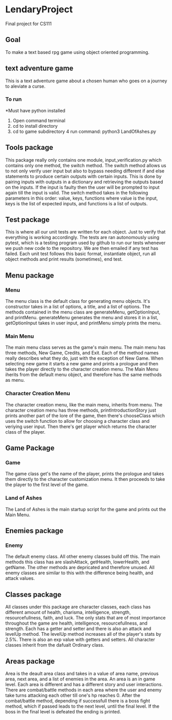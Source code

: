 # LendaryProject
Final project for CS111

## Goal
To make a text based rpg game using object oriented programming.

## text adventure game

This is a text adventure game about a chosen human who goes on a journey to aleviate a curse. 
### To run
*Must have python installed
1. Open command terminal
2. cd to install directory
3. cd to game subdirectory
4 run command: python3 LandOfAshes.py
## Tools package

This package really only contains one module, input_verification.py which contains only one method, the switch method.
The switch method allows us to not only verify user input but also to bypass needing different if and else statements
to produce certain outputs with certain inputs. This is done by pairing inputs with outputs in a dictionary and retrieving the outputs based on the inputs. If the input is faulty then the user will be prompted to input again till the input is valid. The switch method takes in the following parameters in this order: value, keys, functions where value is the input, keys is the list of expected inputs, and functions is a list of outputs. 

## Test package

This is where all our unit tests are written for each object. Just to verify that everything is working accordingly. The tests are ran autonomously using pytest, which is a testing program used by github to run our tests whenever we push new code to the repository. We are then emailed if any test has failed. Each unit test follows this basic format, instantiate object, run all object methods and print results (sometimes), end test.

## Menu package
### Menu
The menu class is the default class for generating menu objects. It's constructor takes in a list of options, a title, and a list of options. The methods contained in the menu class are generateMenu, getOptionInput, and printMenu. generateMenu generates the menu and stores it in a list, getOptionInput takes in user input, and printMenu simply prints the menu.

### Main Menu
The main menu class serves as the game's main menu. The main menu has three methods, New Game, Credits, and Exit. Each of the method names really describes what they do, just with the exception of New Game. When selecting new game it starts a new game and prints a prologue and then takes the player directly to the character creation menu. The Main Menu iherits from the default menu object, and therefore has the same methods as menu.

### Character Creation Menu
The character creation menu, like the main menu, inherits from menu. The character creation menu has three methods, printIntroductionStory just prints another part of the lore of the game, then there's chooseClass which uses the switch function to allow for choosing a character class and veriying user input. Then there's get player which returns the character class of the player.

## Game Package
### Game
The game class get's the name of the player, prints the prologue and takes them directly to the character customization menu.
It then proceeds to take the player to the first level of the game.

### Land of Ashes
The Land of Ashes is the main startup script for the game and prints out the Main Menu.

## Enemies package
### Enemy
The default enemy class. All other enemy classes build off this. The main methods this class has are slashAttack, getHealth, lowerHealth, and getName. The other methods are depricated and therefore unused. All enemy classes are similar to this with the difference being health, and attack values.

## Classes package
All classes under this package are character classes, each class has different amount of health, charisma, intelligence, strength, resourcefullness, faith, and luck. The only stats that are of most importance throughout the game are health, intelligence, resourcefullness, and strength. Each has a getter and setter and there is also an attack and levelUp method. The levelUp method increases all of the player's stats by 2.5%. There is also an exp value with getters and setters. All character classes inherit from the dafualt Ordinary class.

## Areas package
Area is the deault area class and takes in a value of area name, previous area, next area, and a list of enemies in the area. An area is an in game level. Each area is different and has a different story and user interactions. There are combat/battle methods in each area where the user and enemy take turns attacking each other till one's hp reaches 0. After the combat/battle method, depending if successfull there is a boss fight method, which if passed leads to the next level, until the final level. If the boss in the final level is defeated the ending is printed.

